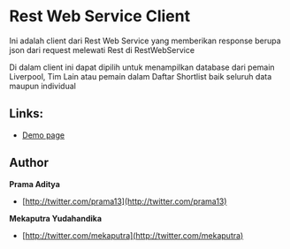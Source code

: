 Rest Web Service Client
=======

Ini adalah client dari Rest Web Service yang memberikan response berupa json dari request melewati Rest di RestWebService

Di dalam client ini dapat dipilih untuk menampilkan database dari pemain Liverpool, Tim Lain atau pemain dalam Daftar Shortlist baik seluruh data maupun individual

## Links:

+ [Demo page](http://prama-aditya/progin/RestWebsiteClient)

## Author
**Prama Aditya**

+ [http://twitter.com/prama13](http://twitter.com/prama13)

**Mekaputra Yudahandika**

+ [http://twitter.com/mekaputra](http://twitter.com/mekaputra)
